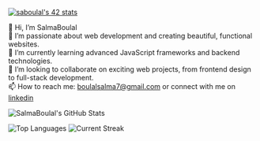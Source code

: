 
<a href="https://github.com/oakoudad/badge42"><img src="https://badge.mediaplus.ma/darkblue/saboulal" alt="saboulal's 42 stats" /></a>

👋 Hi, I’m SalmaBoulal  
👀 I’m passionate about web development and creating beautiful, functional websites.  
🌱 I’m currently learning advanced JavaScript frameworks and backend technologies.  
💞️ I’m looking to collaborate on exciting web projects, from frontend design to full-stack development.  
📫 How to reach me: boulalsalma7@gmail.com or connect with me on [linkedin](https://www.linkedin.com/in/salma-boulal-052a921a3/) 



<!---
Sboulal/Sboulal is a ✨ special ✨ repository because its `README.md` (this file) appears on your GitHub profile.
You can click the Preview link to take a look at your changes.
--->
![SalmaBoulal's GitHub Stats](https://github-readme-stats.vercel.app/api?username=sboulal&show_icons=true&theme=radical)

![Top Languages](https://github-readme-stats.vercel.app/api/top-langs/?username=sboulal&layout=compact&theme=radical) ![Current Streak](https://github-readme-streak-stats.herokuapp.com/?user=sboulal&theme=radical)

